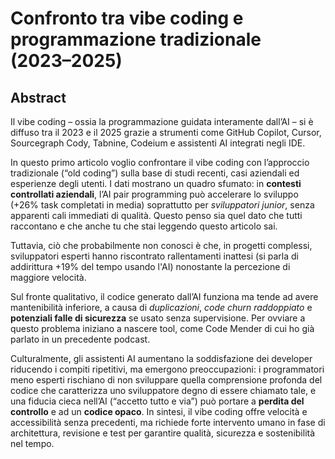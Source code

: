 # Confronto tra vibe coding e programmazione tradizionale (2023–2025)

## Abstract

Il vibe coding – ossia la programmazione guidata interamente dall’AI – si è diffuso tra il 2023 e il 2025 grazie a strumenti come GitHub Copilot, Cursor, Sourcegraph Cody, Tabnine, Codeium e assistenti AI integrati negli IDE. 

In questo primo articolo voglio confrontare il vibe coding con l’approccio tradizionale (“old coding”) sulla base di studi recenti, casi aziendali ed esperienze degli utenti. I dati mostrano un quadro sfumato: in **contesti controllati aziendali**, l’AI pair programming può accelerare lo sviluppo (+26% task completati in media) soprattutto per *sviluppatori junior*, senza apparenti cali immediati di qualità.
Questo penso sia quel dato che tutti raccontano e che anche tu che stai leggendo questo articolo sai.

Tuttavia, ciò che probabilmente non conosci è che, in progetti complessi, sviluppatori esperti hanno riscontrato rallentamenti inattesi (si parla di addirittura +19% del tempo usando l'AI) nonostante la percezione di maggiore velocità. 

Sul fronte qualitativo, il codice generato dall’AI funziona ma tende ad avere mantenibilità inferiore, a causa di *duplicazioni*, *code churn
raddoppiato* e **potenziali falle di sicurezza** se usato senza supervisione. Per ovviare a questo problema iniziano a nascere tool, come Code Mender di cui ho già parlato in un precedente podcast.

Culturalmente, gli assistenti AI aumentano la soddisfazione dei developer riducendo i compiti ripetitivi, ma emergono preoccupazioni: i programmatori meno esperti rischiano di non sviluppare quella comprensione profonda del codice che caratterizza uno sviluppatore degno di essere chiamato tale, e una fiducia cieca nell’AI (“accetto tutto e via”) può portare a **perdita del controllo** e ad un **codice opaco**. In sintesi, il vibe coding offre velocità e accessibilità senza precedenti, ma richiede forte intervento umano in fase di architettura, revisione e test per garantire qualità, sicurezza e sostenibilità nel tempo. 
